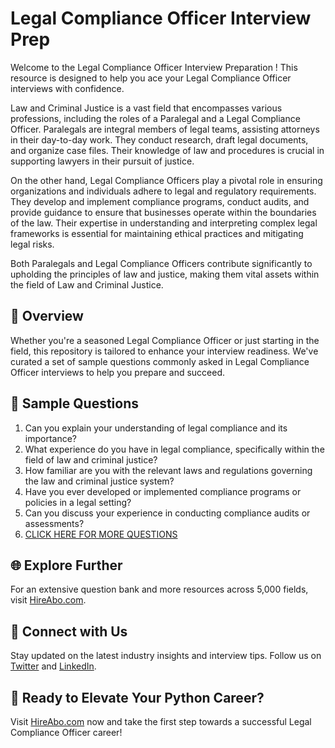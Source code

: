 # Legal Compliance Officer Interview Prep

Welcome to the Legal Compliance Officer Interview Preparation ! This resource is designed to help you ace your Legal Compliance Officer interviews with confidence.

Law and Criminal Justice is a vast field that encompasses various professions, including the roles of a Paralegal and a Legal Compliance Officer. Paralegals are integral members of legal teams, assisting attorneys in their day-to-day work. They conduct research, draft legal documents, and organize case files. Their knowledge of law and procedures is crucial in supporting lawyers in their pursuit of justice.

On the other hand, Legal Compliance Officers play a pivotal role in ensuring organizations and individuals adhere to legal and regulatory requirements. They develop and implement compliance programs, conduct audits, and provide guidance to ensure that businesses operate within the boundaries of the law. Their expertise in understanding and interpreting complex legal frameworks is essential for maintaining ethical practices and mitigating legal risks.

Both Paralegals and Legal Compliance Officers contribute significantly to upholding the principles of law and justice, making them vital assets within the field of Law and Criminal Justice.

## 🚀 Overview

Whether you're a seasoned Legal Compliance Officer or just starting in the field, this repository is tailored to enhance your interview readiness. We've curated a set of sample questions commonly asked in Legal Compliance Officer interviews to help you prepare and succeed.

## 📝 Sample Questions

1. Can you explain your understanding of legal compliance and its importance?
2. What experience do you have in legal compliance, specifically within the field of law and criminal justice?
3. How familiar are you with the relevant laws and regulations governing the law and criminal justice system?
4. Have you ever developed or implemented compliance programs or policies in a legal setting?
5. Can you discuss your experience in conducting compliance audits or assessments?
6. [CLICK HERE FOR MORE QUESTIONS](https://hireabo.com/job/9_2_29/Legal%20Compliance%20Officer)

## 🌐 Explore Further

For an extensive question bank and more resources across 5,000 fields, visit [HireAbo.com](https://www.hireabo.com).

## 📱 Connect with Us

Stay updated on the latest industry insights and interview tips. Follow us on [Twitter](https://twitter.com/hireabo) and [LinkedIn](https://www.linkedin.com/in/hire-abo-3609972a8/).

## 🚀 Ready to Elevate Your Python Career?

Visit [HireAbo.com](https://www.hireabo.com) now and take the first step towards a successful Legal Compliance Officer career!